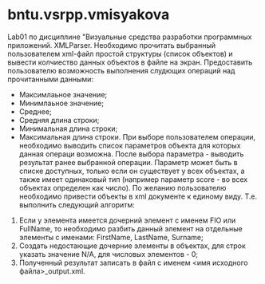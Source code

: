 # bntu.vsrpp.vmisyakova
Lab01 по дисциплине "Визуальные средства разработки программных приложений. XMLParser.
Необходимо прочитать выбранный пользователем xml-файл простой структуры (список объектов) и вывести колчиество данных объектов в файле на экран. Предоставить пользователю возможность выполнения слудющих операций над прочитанными данными:
-	Максимлаьное значение;
-	Минимлаьное значение;
-	Среднее;
-	Средняя длина строки;
-	Минимальная длина строки;
-	Максимальная длина строки.
При выборе пользователем операции, необходимо выводить список параметров объекта для которых данная операци возможна. После выбора параметра - выводить результат ранее выбранной операции. Параметр может быть в списке доступных, только если он существует у всех объектах, а также имеет одинаковый тип (например параметр score - во всех объектах определен как число). По желанию пользователю необходимо привести объекты в xml документе к единому виду. Т.е. выполнить следующий алгоритм:
1.	Если у элемента имеется дочерний элемент с именем FIO или FullName, то необходимо разбить данный элемент на отдельные элементы с именами: FirstName, LastName, Surname;
2.	Создать недостающие дочерние элементы в объектах, для строк указать значение N/A, для числовых элементов - 0;
3.	Полученный результат записать в файл с именем <имя исходного файла>_output.xml.



